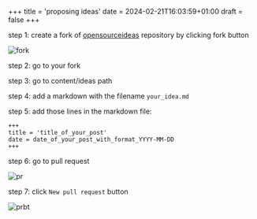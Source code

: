 +++
title = 'proposing ideas'
date = 2024-02-21T16:03:59+01:00
draft = false
+++

step 1: create a fork of [opensourceideas](https://github.com/opensourceideas/ideas) repository by clicking fork button

![fork](../fork.png)

step 2: go to your fork

step 3: go to content/ideas path

step 4: add a markdown with the filename `your_idea.md`

step 5: add those lines in the markdown file:

```
+++
title = 'title_of_your_post'
date = date_of_your_post_with_format_YYYY-MM-DD
+++
```
step 6: go to pull request 

![pr](../pr.png)

step 7: click `New pull request` button

![prbt](../pr_button.png)